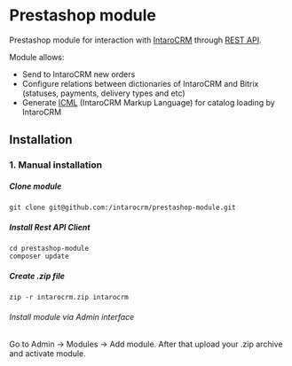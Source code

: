 Prestashop module
=============

Prestashop module for interaction with [IntaroCRM](http://www.intarocrm.com) through [REST API](http://docs.intarocrm.ru/rest-api/).

Module allows:

* Send to IntaroCRM new orders
* Configure relations between dictionaries of IntaroCRM and Bitrix (statuses, payments, delivery types and etc)
* Generate [ICML](http://docs.intarocrm.ru/index.php?n=Пользователи.ФорматICML) (IntaroCRM Markup Language) for catalog loading by IntaroCRM

Installation
-------------

### 1. Manual installation


##### Clone module
```
git clone git@github.com:/intarocrm/prestashop-module.git
```

##### Install Rest API Client

```
cd prestashop-module
composer update
```

##### Create .zip file 
```
zip -r intarocrm.zip intarocrm
```

###### Install module via Admin interface

Go to Admin -> Modules -> Add module. After that upload your .zip archive and activate module.

